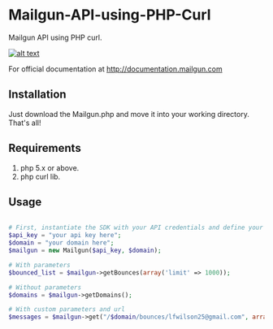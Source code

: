 Mailgun-API-using-PHP-Curl
==========================

Mailgun API using PHP curl.

[![alt text](http://hackdays.ca/wp-content/uploads/2013/03/mg-logo-full-color-email-automation.png "Mailgun by Rackspace")](http://documentation.mailgun.com/)

For official documentation at http://documentation.mailgun.com

Installation
------------
Just download the Mailgun.php and move it into your working directory. That's all!

Requirements
------------
<ol>
<li>php 5.x or above.</li>
<li>php curl lib.</li>
</ol>

Usage
-----

```php

# First, instantiate the SDK with your API credentials and define your domain. 
$api_key = "your api key here";
$domain = "your domain here";
$mailgun = new Mailgun($api_key, $domain);

# With parameters
$bounced_list = $mailgun->getBounces(array('limit' => 1000));

# Without parameters
$domains = $mailgun->getDomains();

# With custom parameters and url
$messages = $mailgun->get("/$domain/bounces/lfwilson25@gmail.com", array());
```

